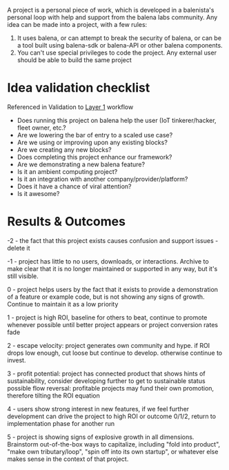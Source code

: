 A project is a personal piece of work, which is developed in a balenista's personal loop with help and support from the balena labs community. Any idea can be made into a project, with a few rules:
1. It uses balena, or can attempt to break the security of balena, or can be a tool built using balena-sdk or balena-API or other balena components.
1. You can't use special privileges to code the project. Any external user should be able to build the same project

# Idea validation checklist
Referenced in Validation to [Layer 1](https://github.com/balena-io/balena-io/wiki/balenaLabs/_edit#layer-1-brainstorm-build-and-promote) workflow
* Does running this project on balena help the user (IoT tinkerer/hacker, fleet owner, etc.?
* Are we lowering the bar of entry to a scaled use case?
* Are we using or improving upon any existing blocks?
* Are we creating any new blocks?
* Does completing this project enhance our framework?
* Are we demonstrating a new balena feature?
* Is it an ambient computing project?
* Is it an integration with another company/provider/platform?
* Does it have a chance of viral attention?
* Is it awesome?

# Results & Outcomes

-2 - the fact that this project exists causes confusion and support issues - delete it

-1 - project has little to no users, downloads, or interactions. Archive to make clear that it is no longer maintained or supported in any way, but it's still visible.

0 - project helps users by the fact that it exists to provide a demonstration of a feature or example code, but is not showing any signs of growth. Continue to maintain it as a low priority

1 - project is high ROI, baseline for others to beat, continue to promote whenever possible until better project appears or project conversion rates fade

2 - escape velocity: project generates own community and hype. if ROI drops low enough, cut loose but continue to develop. otherwise continue to invest.

3 - profit potential: project has connected product that shows hints of sustainability, consider developing further to get to sustainable status
possible flow reversal: profitable projects may fund their own promotion, therefore tilting the ROI equation

4 - users show strong interest in new features, if we feel further development can drive the project to high ROI or outcome 0/1/2, return to implementation phase for another run

5 - project is showing signs of explosive growth in all dimensions. Brainstorm out-of-the-box ways to capitalize, including "fold into product", "make own tributary/loop", "spin off into its own startup", or whatever else makes sense in the context of that project.

